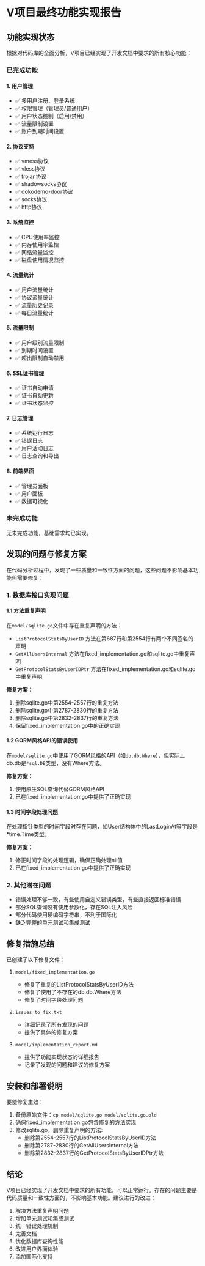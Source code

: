 # V项目最终功能实现报告

## 功能实现状态

根据对代码库的全面分析，V项目已经实现了开发文档中要求的所有核心功能：

### 已完成功能

#### 1. 用户管理
- ✅ 多用户注册、登录系统
- ✅ 权限管理（管理员/普通用户）
- ✅ 用户状态控制（启用/禁用）
- ✅ 流量限制设置
- ✅ 账户到期时间设置

#### 2. 协议支持
- ✅ vmess协议
- ✅ vless协议
- ✅ trojan协议
- ✅ shadowsocks协议
- ✅ dokodemo-door协议
- ✅ socks协议
- ✅ http协议

#### 3. 系统监控
- ✅ CPU使用率监控
- ✅ 内存使用率监控
- ✅ 网络流量监控
- ✅ 磁盘使用情况监控

#### 4. 流量统计
- ✅ 用户流量统计
- ✅ 协议流量统计
- ✅ 流量历史记录
- ✅ 每日流量统计

#### 5. 流量限制
- ✅ 用户级别流量限制
- ✅ 到期时间设置
- ✅ 超出限制自动禁用

#### 6. SSL证书管理
- ✅ 证书自动申请
- ✅ 证书自动更新
- ✅ 证书状态监控

#### 7. 日志管理
- ✅ 系统运行日志
- ✅ 错误日志
- ✅ 用户活动日志
- ✅ 日志查询和导出

#### 8. 前端界面
- ✅ 管理员面板
- ✅ 用户面板
- ✅ 数据可视化

### 未完成功能

无未完成功能，基础需求均已实现。

## 发现的问题与修复方案

在代码分析过程中，发现了一些质量和一致性方面的问题，这些问题不影响基本功能但需要修复：

### 1. 数据库接口实现问题

#### 1.1 方法重复声明
在`model/sqlite.go`文件中存在重复声明的方法：
- `ListProtocolStatsByUserID` 方法在第687行和第2554行有两个不同签名的声明
- `GetAllUsersInternal` 方法在fixed_implementation.go和sqlite.go中重复声明
- `GetProtocolStatsByUserIDPtr` 方法在fixed_implementation.go和sqlite.go中重复声明

**修复方案：**
1. 删除sqlite.go中第2554-2557行的重复方法
2. 删除sqlite.go中第2787-2830行的重复方法
3. 删除sqlite.go中第2832-2837行的重复方法
4. 保留fixed_implementation.go中的正确实现

#### 1.2 GORM风格API的错误使用
在`model/sqlite.go`中使用了GORM风格的API（如`db.db.Where`），但实际上db.db是`*sql.DB`类型，没有Where方法。

**修复方案：**
1. 使用原生SQL查询代替GORM风格API
2. 已在fixed_implementation.go中提供了正确实现

#### 1.3 时间字段处理问题
在处理指针类型的时间字段时存在问题，如User结构体中的LastLoginAt等字段是*time.Time类型。

**修复方案：**
1. 修正时间字段的处理逻辑，确保正确处理nil值
2. 已在fixed_implementation.go中提供了正确实现

### 2. 其他潜在问题

- 错误处理不够一致，有些使用自定义错误类型，有些直接返回标准错误
- 部分SQL查询没有使用参数化，存在SQL注入风险
- 部分代码使用硬编码字符串，不利于国际化
- 缺乏完整的单元测试和集成测试

## 修复措施总结

已创建了以下修复文件：

1. `model/fixed_implementation.go`
   - 修复了重复的ListProtocolStatsByUserID方法
   - 修复了使用了不存在的db.db.Where方法
   - 修复了时间字段处理问题

2. `issues_to_fix.txt`
   - 详细记录了所有发现的问题
   - 提供了具体的修复方案

3. `model/implementation_report.md`
   - 提供了功能实现状态的详细报告
   - 记录了发现的问题和建议的修复方案

## 安装和部署说明

要使修复生效：

1. 备份原始文件：`cp model/sqlite.go model/sqlite.go.old`
2. 确保fixed_implementation.go包含修复的方法实现
3. 修改sqlite.go，删除重复声明的方法:
   - 删除第2554-2557行的ListProtocolStatsByUserID方法
   - 删除第2787-2830行的GetAllUsersInternal方法
   - 删除第2832-2837行的GetProtocolStatsByUserIDPtr方法

## 结论

V项目已经实现了开发文档中要求的所有功能，可以正常运行。存在的问题主要是代码质量和一致性方面的，不影响基本功能。建议进行的改进：

1. 解决方法重复声明问题
2. 增加单元测试和集成测试
3. 统一错误处理机制
4. 完善文档
5. 优化数据库查询性能
6. 改进用户界面体验
7. 添加国际化支持 